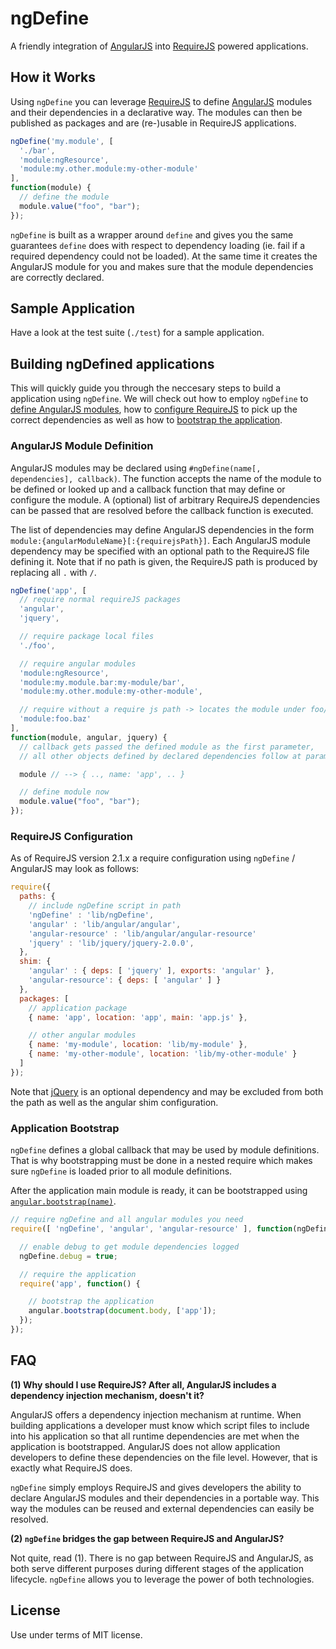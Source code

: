ngDefine
========

A friendly integration of [AngularJS](http://angularjs.org/) into [RequireJS](http://requirejs.org/) powered applications.


How it Works
------------

Using `ngDefine` you can leverage [RequireJS](http://requirejs.org/) to define [AngularJS](http://angularjs.org/) modules and their dependencies in a declarative way. The modules can then be published as packages and are (re-)usable in RequireJS applications.

```javascript
ngDefine('my.module', [
  './bar',
  'module:ngResource',
  'module:my.other.module:my-other-module'
],
function(module) {
  // define the module
  module.value("foo", "bar");
});
```

`ngDefine` is built as a wrapper around `define` and gives you the same guarantees `define` does with respect to dependency loading (ie. fail if a required dependency could not be loaded). 
At the same time it creates the AngularJS module for you and makes sure that the module dependencies are correctly declared.


Sample Application
------------------

Have a look at the test suite (`./test`) for a sample application. 


Building ngDefined applications
-------------------------------

This will quickly guide you through the neccesary steps to build a application using `ngDefine`. 
We will check out how to employ `ngDefine` to [define AngularJS modules](#AngularJS-Module-Definition), how to [configure RequireJS](#RequireJS-Configuration) to pick up the correct dependencies as well as how to [bootstrap the application](#Application-Bootstrap).


### AngularJS Module Definition

AngularJS modules may be declared using `#ngDefine(name[, dependencies], callback)`. 
The function accepts the name of the module to be defined or looked up and a callback function that may define or configure the module.
A (optional) list of arbitrary RequireJS dependencies can be passed that are resolved before the callback function is executed.

The list of dependencies may define AngularJS dependencies in the form `module:{angularModuleName}[:{requirejsPath}]`. 
Each AngularJS module dependency may be specified with an optional path to the RequireJS file defining it. 
Note that if no path is given, the RequireJS path is produced by replacing all `.` with `/`. 


```javascript
ngDefine('app', [
  // require normal requireJS packages
  'angular',
  'jquery',

  // require package local files
  './foo',

  // require angular modules
  'module:ngResource',
  'module:my.module.bar:my-module/bar',
  'module:my.other.module:my-other-module',

  // require without a require js path -> locates the module under foo/baz
  'module:foo.baz'
],
function(module, angular, jquery) {
  // callback gets passed the defined module as the first parameter, 
  // all other objects defined by declared dependencies follow at parameter 1..n

  module // --> { .., name: 'app', .. }

  // define module now
  module.value("foo", "bar");
});
```

### RequireJS Configuration

As of RequireJS version 2.1.x a require configuration using `ngDefine` / AngularJS may look as follows:

```javascript
require({
  paths: {
    // include ngDefine script in path
    'ngDefine' : 'lib/ngDefine', 
    'angular' : 'lib/angular/angular',
    'angular-resource' : 'lib/angular/angular-resource'
    'jquery' : 'lib/jquery/jquery-2.0.0',
  },
  shim: {
    'angular' : { deps: [ 'jquery' ], exports: 'angular' },
    'angular-resource': { deps: [ 'angular' ] }
  },
  packages: [
    // application package
    { name: 'app', location: 'app', main: 'app.js' },

    // other angular modules
    { name: 'my-module', location: 'lib/my-module' },
    { name: 'my-other-module', location: 'lib/my-other-module' }
  ]
});
```

Note that [jQuery](http://jquery.com/) is an optional dependency and may be excluded from both the path as well as the angular shim configuration. 


### Application Bootstrap

`ngDefine` defines a global callback that may be used by module definitions. 
That is why bootstrapping must be done in a nested require which makes sure `ngDefine` is loaded prior to all module definitions.

After the application main module is ready, it can be bootstrapped using [`angular.bootstrap(name)`](http://docs.angularjs.org/api/angular.bootstrap).

```javascript
// require ngDefine and all angular modules you need
require([ 'ngDefine', 'angular', 'angular-resource' ], function(ngDefine, angular) {

  // enable debug to get module dependencies logged
  ngDefine.debug = true;

  // require the application
  require('app', function() {

    // bootstrap the application
    angular.bootstrap(document.body, ['app']);
  });
});
```


FAQ
---

**(1) Why should I use RequireJS? After all, AngularJS includes a dependency injection mechanism, doesn't it?**

AngularJS offers a dependency injection mechanism at runtime. 
When building applications a developer must know which script files to include into his application so that all runtime dependencies are met when the application is bootstrapped. 
AngularJS does not allow application developers to define these dependencies on the file level. 
However, that is exactly what RequireJS does. 

`ngDefine` simply employs RequireJS and gives developers the ability to declare AngularJS modules and their dependencies in a portable way. 
This way the modules can be reused and external dependencies can easily be resolved.

**(2) `ngDefine` bridges the gap between RequireJS and AngularJS?**

Not quite, read (1). There is no gap between RequireJS and AngularJS, as both serve different purposes during different stages of the application lifecycle. 
`ngDefine` allows you to leverage the power of both technologies. 


License
-------

Use under terms of MIT license.

